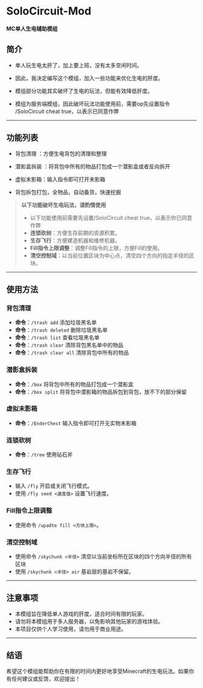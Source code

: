 # SoloCircuit-Mod  
**MC单人生电辅助模组**  

## 简介  
- 单人玩生电太肝了，加上要上班，没有太多空闲时间。

- 因此，我决定编写这个模组，加入一些功能来优化生电的肝度。  

- 模组部分功能其实破坏了生电的玩法，但能有效降低肝度。

- 模组为服务端模组，因此破坏玩法功能使用前，需要op先设置指令 /SoloCircuit cheat true，以表示已同意作弊 

---

## 功能列表  

- 背包清理 ：方便生电背包的清理和整理

- 潜影盒拆装 ：将背包中所有的物品打包成一个潜影盒或者反向拆开
 
- 虚拟末影箱：输入指令即可打开末影箱

- 背包拆包打包，全物品，自动备货，快速挖掘

> **以下功能破坏生电玩法，请酌情使用**
> - 以下功能使用前需要先设置/SoloCircuit cheat true，以表示你已同意作弊 
> - **连锁砍树**：方便生存前期的资源积累。
> - **生存飞行**：方便建造机器和维修机器。
> - **Fill指令上限调整**：调整Fill指令的上限，方便Fill的使用。
> - **清空控制域**：以当前位置区块为中心点，清空四个方向的指定半径的区块。
---

## 使用方法  

### 背包清理  
-  **命令**：`/trash add` 添加垃圾黑名单
-  **命令**：`/trash deleted` 删除垃圾黑名单
-  **命令**：`/trash list` 查看垃圾黑名单
-  **命令**：`/trash clear` 清除背包黑名单中的物品
-  **命令**：`/trash clear all` 清除背包中所有的物品

### 潜影盒拆装
-  **命令**：`/box` 将背包中所有的物品打包成一个潜影盒
-  **命令**：`/box split` 将背包中潜影箱的物品拆包到背包，放不下的部分保留

### 虚拟末影箱
-  **命令**：`/EnderChest` 输入指令即可打开无实物末影箱

### 连锁砍树
- **命令**：`/tree` 使用钻石斧

### 生存飞行  
- 输入 `/fly` 开启或关闭飞行模式。  
- 使用 `/fly seed <速度值>` 设置飞行速度。  

### Fill指令上限调整 
- 使用命令 `/upadte fill <方块上限>`。  

### 清空控制域  
- 使用命令 `/skychunk <半径>` 清空以当前坐标所在区块的四个方向半径的所有区块
- 使用 `/skychunk <半径> air` 基岩层的基岩不保留。 


---

## 注意事项  
- 本模组旨在降低单人游戏的肝度，适合时间有限的玩家。  
- 请勿将本模组用于多人服务器，以免影响其他玩家的游戏体验。  
- 本项目仅供个人学习使用，请勿用于商业用途。  

---

## 结语  
希望这个模组能帮助你在有限的时间内更好地享受Minecraft的生电玩法。如果你有任何建议或反馈，欢迎提出！  
